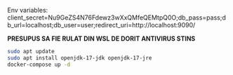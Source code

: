 Env variables:
client_secret=Nu9GeZS4N76Fdewz3wXxQMfeQEMtpQ0O;db_pass=pass;db_url=localhost;db_user=user;redirect_uri=http://localhost:9090/


**PRESUPUS SA FIE RULAT DIN WSL
DE DORIT ANTIVIRUS STINS**

```bash
sudo apt update
sudo apt install openjdk-17-jdk openjdk-17-jre
docker-compose up -d
```